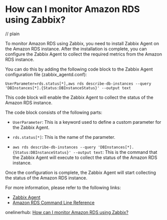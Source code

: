 # How can I monitor Amazon RDS using Zabbix?
// plain

To monitor Amazon RDS using Zabbix, you need to install Zabbix Agent on the Amazon RDS instance. After the installation is complete, you can configure the Zabbix Agent to collect the required metrics from the Amazon RDS instance.

You can do this by adding the following code block to the Zabbix Agent configuration file (zabbix_agentd.conf):

```
UserParameter=rds.status[*],aws rds describe-db-instances --query 'DBInstances[*].{Status:DBInstanceStatus}' --output text
```

This code block will enable the Zabbix Agent to collect the status of the Amazon RDS instance.

The code block consists of the following parts:

* `UserParameter`: This is a keyword used to define a custom parameter for the Zabbix Agent.

* `rds.status[*]`: This is the name of the parameter.

* `aws rds describe-db-instances --query 'DBInstances[*].{Status:DBInstanceStatus}' --output text`: This is the command that the Zabbix Agent will execute to collect the status of the Amazon RDS instance.

Once the configuration is complete, the Zabbix Agent will start collecting the status of the Amazon RDS instance.

For more information, please refer to the following links:

* [Zabbix Agent](https://www.zabbix.com/documentation/current/manual/appendix/config/zabbix_agentd)
* [Amazon RDS Command Line Reference](https://docs.aws.amazon.com/cli/latest/reference/rds/index.html)

onelinerhub: [How can I monitor Amazon RDS using Zabbix?](https://onelinerhub.com/amazon-redshift/how-can-i-monitor-amazon-rds-using-zabbix)